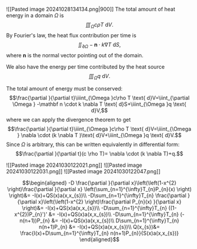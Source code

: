 ![[Pasted image 20241028134134.png|900]]
The total amount of heat energy in a domain $\Omega$ is
$$\iiint_{\Omega }c\rho T \text{ d}V.$$
By Fourier's law, the heat flux contribution per time is 
$$\iint_{\partial \Omega } -\mathbf n \cdot k \nabla T \text{ d}S,$$
where $\mathbf n$ is the normal vector pointing out of the domain.

We also have the energy per time contributed by the heat source
$$\iiint_{\Omega }q \text{ d}V.$$

The total amount of energy must be conserved:
$$\frac{\partial }{\partial t}\iiint_{\Omega }c\rho T \text{ d}V=\iint_{\partial \Omega } -\mathbf n \cdot k \nabla T \text{ d}S+\iiint_{\Omega }q \text{ d}V,$$
where we can apply the divergence theorem to get
$$\frac{\partial }{\partial t}\iiint_{\Omega }c\rho T \text{ d}V=\iiint_{\Omega } \nabla  \cdot (k \nabla T )\text{ d}V+\iiint_{\Omega }q \text{ d}V.$$
Since $\Omega$ is arbitrary, this can be written equivalently in differential form:
$$\frac{\partial }{\partial t}(c \rho T)= \nabla \cdot (k \nabla T)+q.$$

![[Pasted image 20241030122021.png]]
![[Pasted image 20241030122031.png]]
![[Pasted image 20241030122047.png]]

$$\begin{aligned}
-D \frac{\partial }{\partial x}\left(\left(1-x^{2} \right)\frac{\partial }{\partial x} \left(\sum_{n=1}^{\infty}T_{n}P_{n}(x) \right) \right)&= -I(x)+QS(x)a(x,x_{s})\\
-D\sum_{n=1}^{\infty}T_{n} \frac{\partial }{\partial x}\left(\left(1-x^{2} \right)\frac{\partial P_{n}(x) }{\partial x}  \right)&= -I(x)+QS(x)a(x,x_{s})\\
-D\sum_{n=1}^{\infty}T_{n} ((1-x^{2})P_{n}')' &= -I(x)+QS(x)a(x,x_{s})\\
-D\sum_{n=1}^{\infty}T_{n} (-n(n+1))P_{n} &= -I(x)+QS(x)a(x,x_{s})\\
D\sum_{n=1}^{\infty}T_{n} n(n+1)P_{n} &= -I(x)+QS(x)a(x,x_{s})\\
Q(x_{s})&= \frac{I(x)+D\sum_{n=1}^{\infty}T_{n} n(n+1)P_{n}}{S(x)a(x,x_{s})}
\end{aligned}$$

